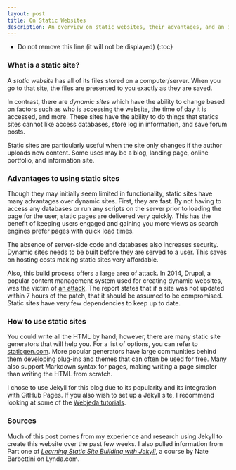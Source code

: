 ```yaml
---
layout: post
title: On Static Websites
description: An overview on static websites, their advantages, and an introduction on how to use them.
---
```


* Do not remove this line (it will not be displayed)
{:toc}

### What is a static site?

A *static website* has all of its files stored on a computer/server. When you go to that site, the files are presented to you exactly as they are saved. 

In contrast, there are *dynamic sites* which have the ability to change based on factors such as who is accessing the website, the time of day it is accessed, and more. These sites have the ability to do things that statics sites cannot like access databases, store log in information, and save forum posts.

Static sites are particularly useful when the site only changes if the author uploads new content. Some uses may be a blog, landing page, online portfolio, and information site.

### Advantages to using static sites

Though they may initially seem limited in functionality, static sites have many advantages over dynamic sites. First, they are fast. By not having to access any databases or run any scripts on the server prior to loading the page for the user, static pages are delivered very quickly. This has the benefit of keeping users engaged and gaining you more views as search engines prefer pages with quick load times. 

The absence of server-side code and databases also increases security. Dynamic sites needs to be built before they are served to a user. This saves on hosting costs making static sites very affordable.

Also, this build process offers a large area of attack. In 2014, Drupal, a popular content management system used for creating dynamic websites, was the victim of <a href="https://www.drupal.org/forum/newsletters/security-public-service-announcements/2014-10-29/drupal-core-highly-critical" target="_blank">an attack</a>. The report states that if a site was not updated within 7 hours of the patch, that it should be assumed to be compromised. Static sites have very few dependencies to keep up to date.

### How to use static sites

You could write all the HTML by hand; however, there are many static site generators that will help you. For a list of options, you can refer to <a href ="https://www.staticgen.com/" target="_blank">staticgen.com</a>. More popular generators have large communities behind them developing plug-ins and themes that can often be used for free. Many also support Markdown syntax for pages, making writing a page simpler than writing the HTML from scratch.

I chose to use Jekyll for this blog due to its popularity and its integration with GitHub Pages. If you also wish to set up a Jekyll site, I recommend looking at some of the <a href="https://blog.webjeda.com/create-jekyll-blog/" target="_blank">Webjeda tutorials</a>.

### Sources

Much of this post comes from my experience and research using Jekyll to create this website over the past few weeks. I also pulled information from Part one of <a href="https://www.lynda.com/GitHub-tutorials/Learning-Static-Site-Building-Jekyll/761964-2.html" target="_blank">*Learning Static Site Building with Jekyll*</a>, a course by Nate Barbettini on Lynda.com.
